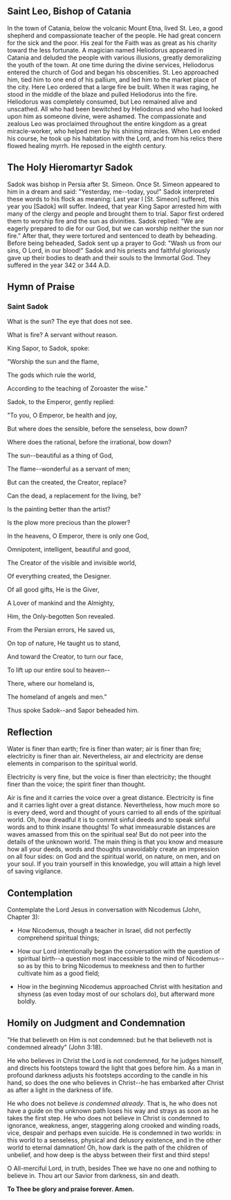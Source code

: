 ## Saint Leo, Bishop of Catania

In the town of Catania, below the volcanic Mount Etna, lived St. Leo, a good shepherd and compassionate teacher of the people. He had great concern for the sick and the poor. His zeal for the Faith was as great as his charity toward the less fortunate. A magician named Heliodorus appeared in Catania and deluded the people with various illusions, greatly demoralizing the youth of the town. At one time during the divine services, Heliodorus entered the church of God and began his obscenities. St. Leo approached him, tied him to one end of his pallium, and led him to the market place of the city. Here Leo ordered that a large fire be built. When it was raging, he stood in the middle of the blaze and pulled Heliodorus into the fire. Heliodorus was completely consumed, but Leo remained alive and unscathed. All who had been bewitched by Heliodorus and who had looked upon him as someone divine, were ashamed. The compassionate and zealous Leo was proclaimed throughout the entire kingdom as a great miracle-worker, who helped men by his shining miracles. When Leo ended his course, he took up his habitation with the Lord, and from his relics there flowed healing myrrh. He reposed in the eighth century.

## The Holy Hieromartyr Sadok

Sadok was bishop in Persia after St. Simeon. Once St. Simeon appeared to him in a dream and said: "Yesterday, me--today, you!" Sadok interpreted these words to his flock as meaning: Last year I [St. Simeon] suffered, this year you [Sadok] will suffer. Indeed, that year King Sapor arrested him with many of the clergy and people and brought them to trial. Sapor first ordered them to worship fire and the sun as divinities. Sadok replied: "We are eagerly prepared to die for our God, but we can worship neither the sun nor fire." After that, they were tortured and sentenced to death by beheading. Before being beheaded, Sadok sent up a prayer to God: "Wash us from our sins, O Lord, in our blood!" Sadok and his priests and faithful gloriously gave up their bodies to death and their souls to the Immortal God. They suffered in the year 342 or 344 A.D.

## Hymn of Praise

### Saint Sadok

What is the sun? The eye that does not see.

What is fire? A servant without reason.

King Sapor, to Sadok, spoke:

"Worship the sun and the flame,

The gods which rule the world,

According to the teaching of Zoroaster the wise."

Sadok, to the Emperor, gently replied:

"To you, O Emperor, be health and joy,

But where does the sensible, before the senseless, bow down?

Where does the rational, before the irrational, bow down?

The sun--beautiful as a thing of God,

The flame--wonderful as a servant of men;

But can the created, the Creator, replace?

Can the dead, a replacement for the living, be?

Is the painting better than the artist?

Is the plow more precious than the plower?

In the heavens, O Emperor, there is only one God,

Omnipotent, intelligent, beautiful and good,

The Creator of the visible and invisible world,

Of everything created, the Designer.

Of all good gifts, He is the Giver,

A Lover of mankind and the Almighty,

Him, the Only-begotten Son revealed.

From the Persian errors, He saved us,

On top of nature, He taught us to stand,

And toward the Creator, to turn our face,

To lift up our entire soul to heaven--

There, where our homeland is,

The homeland of angels and men."

Thus spoke Sadok--and Sapor beheaded him.

## Reflection

Water is finer than earth; fire is finer than water; air is finer than fire; electricity is finer than air. Nevertheless, air and electricity are dense elements in comparison to the spiritual world.

Electricity is very fine, but the voice is finer than electricity; the thought finer than the voice; the spirit finer than thought.

Air is fine and it carries the voice over a great distance. Electricity is fine and it carries light over a great distance. Nevertheless, how much more so is every deed, word and thought of yours carried to all ends of the spiritual world. Oh, how dreadful it is to commit sinful deeds and to speak sinful words and to think insane thoughts! To what immeasurable distances are waves amassed from this on the spiritual sea! But do not peer into the details of the unknown world. The main thing is that you know and measure how all your deeds, words and thoughts unavoidably create an impression on all four sides: on God and the spiritual world, on nature, on men, and on your soul. If you train yourself in this knowledge, you will attain a high level of saving vigilance.

## Contemplation

Contemplate the Lord Jesus in conversation with Nicodemus (John, Chapter 3):

- How Nicodemus, though a teacher in Israel, did not perfectly comprehend spiritual things;

- How our Lord intentionally began the conversation with the question of spiritual birth--a question most inaccessible to the mind of Nicodemus--so as by this to bring Nicodemus to meekness and then to further cultivate him as a good field;

- How in the beginning Nicodemus approached Christ with hesitation and shyness (as even today most of our scholars do), but afterward more boldly.

## Homily on Judgment and Condemnation

"He that believeth on Him is not condemned: but he that believeth not is condemned already" (John 3:18).

He who believes in Christ the Lord is not condemned, for he judges himself, and directs his footsteps toward the light that goes before him. As a man in profound darkness adjusts his footsteps according to the candle in his hand, so does the one who believes in Christ--he has embarked after Christ as after a light in the darkness of life.

He who does not believe *is condemned already*. That is, he who does not have a guide on the unknown path loses his way and strays as soon as he takes the first step. He who does not believe in Christ is condemned to ignorance, weakness, anger, staggering along crooked and winding roads, vice, despair and perhaps even suicide. He is condemned in two worlds: in this world to a senseless, physical and delusory existence, and in the other world to eternal damnation! Oh, how dark is the path of the children of unbelief, and how deep is the abyss between their first and third steps!

O All-merciful Lord, in truth, besides Thee we have no one and nothing to believe in. Thou art our Savior from darkness, sin and death.

**To Thee be glory and praise forever. Amen.**
